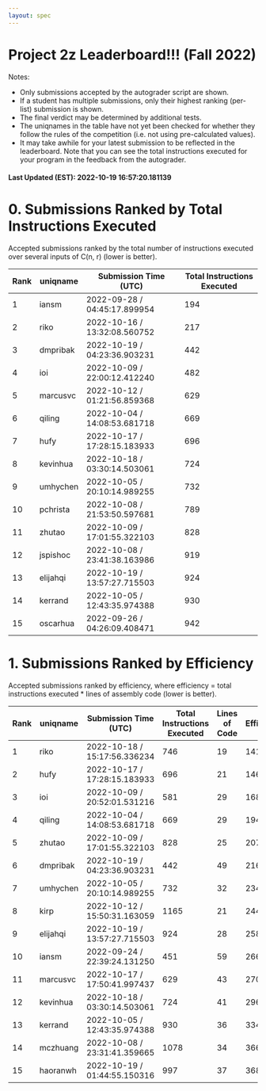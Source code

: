 ```yaml
---
layout: spec
---
```


Project 2z Leaderboard!!! (Fall 2022)
==============================
Notes:
- Only submissions accepted by the autograder script are shown.
- If a student has multiple submissions, only their highest ranking (per-list) submission is shown.
- The final verdict may be determined by additional tests.
- The uniqnames in the table have not yet been checked for whether they follow the rules of the competition (i.e. not using pre-calculated values).
- It may take awhile for your latest submission to be reflected in the leaderboard. Note that you can see the total instructions executed for your program in the feedback from the autograder.


#### Last Updated (EST): 2022-10-19 16:57:20.181139

# 0. Submissions Ranked by Total Instructions Executed
Accepted submissions ranked by the total number of instructions executed over several inputs of C(n, r) (lower is better).

| Rank  | uniqname | Submission Time (UTC) | Total Instructions Executed |
|---|---|---|---|
| 1 | iansm | 2022-09-28 / 04:45:17.899954 | 194 |
| 2 | riko | 2022-10-16 / 13:32:08.560752 | 217 |
| 3 | dmpribak | 2022-10-19 / 04:23:36.903231 | 442 |
| 4 | ioi | 2022-10-09 / 22:00:12.412240 | 482 |
| 5 | marcusvc | 2022-10-12 / 01:21:56.859368 | 629 |
| 6 | qiling | 2022-10-04 / 14:08:53.681718 | 669 |
| 7 | hufy | 2022-10-17 / 17:28:15.183933 | 696 |
| 8 | kevinhua | 2022-10-18 / 03:30:14.503061 | 724 |
| 9 | umhychen | 2022-10-05 / 20:10:14.989255 | 732 |
| 10 | pchrista | 2022-10-08 / 21:53:50.597681 | 789 |
| 11 | zhutao | 2022-10-09 / 17:01:55.322103 | 828 |
| 12 | jspishoc | 2022-10-08 / 23:41:38.163986 | 919 |
| 13 | elijahqi | 2022-10-19 / 13:57:27.715503 | 924 |
| 14 | kerrand | 2022-10-05 / 12:43:35.974388 | 930 |
| 15 | oscarhua | 2022-09-26 / 04:26:09.408471 | 942 |


# 1. Submissions Ranked by Efficiency
Accepted submissions ranked by efficiency, where efficiency = total instructions executed * lines of assembly code (lower is better).

| Rank  | uniqname | Submission Time (UTC) | Total Instructions Executed |Lines of Code | Efficiency |
|---|---|---|---|---|---|
| 1 | riko | 2022-10-18 / 15:17:56.336234 | 746 | 19 | 14174 |
| 2 | hufy | 2022-10-17 / 17:28:15.183933 | 696 | 21 | 14616 |
| 3 | ioi | 2022-10-09 / 20:52:01.531216 | 581 | 29 | 16849 |
| 4 | qiling | 2022-10-04 / 14:08:53.681718 | 669 | 29 | 19401 |
| 5 | zhutao | 2022-10-09 / 17:01:55.322103 | 828 | 25 | 20700 |
| 6 | dmpribak | 2022-10-19 / 04:23:36.903231 | 442 | 49 | 21658 |
| 7 | umhychen | 2022-10-05 / 20:10:14.989255 | 732 | 32 | 23424 |
| 8 | kirp | 2022-10-12 / 15:50:31.163059 | 1165 | 21 | 24465 |
| 9 | elijahqi | 2022-10-19 / 13:57:27.715503 | 924 | 28 | 25872 |
| 10 | iansm | 2022-09-24 / 22:39:24.131250 | 451 | 59 | 26609 |
| 11 | marcusvc | 2022-10-17 / 17:50:41.997437 | 629 | 43 | 27047 |
| 12 | kevinhua | 2022-10-18 / 03:30:14.503061 | 724 | 41 | 29684 |
| 13 | kerrand | 2022-10-05 / 12:43:35.974388 | 930 | 36 | 33480 |
| 14 | mczhuang | 2022-10-08 / 23:31:41.359665 | 1078 | 34 | 36652 |
| 15 | haoranwh | 2022-10-19 / 01:44:55.150316 | 997 | 37 | 36889 |

